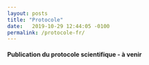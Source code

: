 ```yaml
---
layout: posts
title: "Protocole"
date:   2019-10-29 12:44:05 -0100
permalink: /protocole-fr/
---
```


#### Publication du protocole scientifique - à venir
